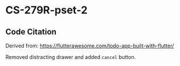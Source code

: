 # CS-279R-pset-2



## Code Citation

Derived from: https://flutterawesome.com/todo-app-built-with-flutter/

Removed distracting drawer and added `cancel` button.